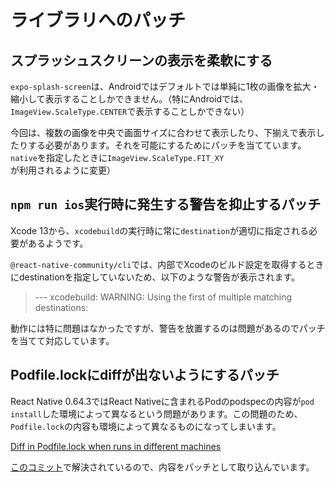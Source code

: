 # ライブラリへのパッチ

## スプラッシュスクリーンの表示を柔軟にする

`expo-splash-screen`は、Androidではデフォルトでは単純に1枚の画像を拡大・縮小して表示することしかできません。（特にAndroidでは、`ImageView.ScaleType.CENTER`で表示することしかできない）

今回は、複数の画像を中央で画面サイズに合わせて表示したり、下揃えで表示したりする必要があります。それを可能にするためにパッチを当てています。`native`を指定したときに`ImageView.ScaleType.FIT_XY`が利用されるように変更）

## `npm run ios`実行時に発生する警告を抑止するパッチ

Xcode 13から、`xcodebuild`の実行時に常に`destination`が適切に指定される必要があるようです。

`@react-native-community/cli`では、内部でXcodeのビルド設定を取得するときにdestinationを指定していないため、以下のような警告が表示されます。

> --- xcodebuild: WARNING: Using the first of multiple matching destinations:

動作には特に問題はなかったですが、警告を放置するのは問題があるのでパッチを当てて対応しています。

## Podfile.lockにdiffが出ないようにするパッチ

React Native 0.64.3ではReact Nativeに含まれるPodのpodspecの内容が`pod install`した環境によって異なるという問題があります。この問題のため、`Podfile.lock`の内容も環境によって異なるものになってしまいます。

[Diff in Podfile.lock when runs in different machines](https://github.com/facebook/react-native/issues/31121#issuecomment-802182459)

[このコミット](https://github.com/facebook/react-native/commit/bdfe2a51791046c4e6836576e08655431373ed67)で解決されているので、内容をパッチとして取り込んでいます。
